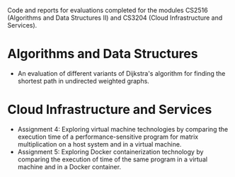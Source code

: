 Code and reports for evaluations completed for the modules CS2516 (Algorithms and Data Structures II) and CS3204 (Cloud Infrastructure and Services).

# Algorithms and Data Structures

- An evaluation of different variants of Dijkstra's algorithm for finding the shortest path in undirected weighted graphs.

# Cloud Infrastructure and Services

- Assignment 4: Exploring virtual machine technologies by comparing the execution time of a performance-sensitive program for matrix multiplication on a host system and in a virtual machine.
- Assignment 5: Exploring Docker containerization technology by comparing the execution of time of the same program in a virtual machine and in a Docker container.
